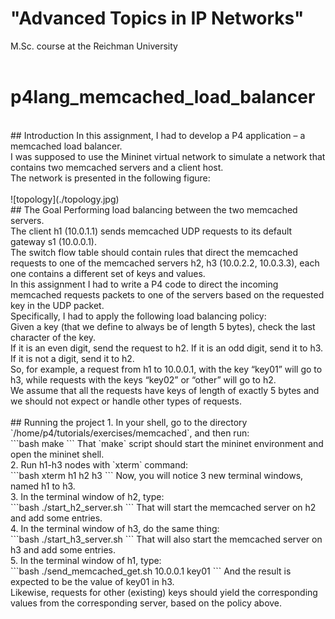 # "Advanced Topics in IP Networks" 
 M.Sc. course at the Reichman University <br/>
<br/>
# p4lang_memcached_load_balancer
<br/>
## Introduction
In this assignment, I had to develop a P4 application – a memcached load balancer. <br/>
I was supposed to use the Mininet virtual network to simulate a network that contains two memcached servers and a client host. <br/> 
The network is presented in the following figure: <br/>
<br/>
![topology](./topology.jpg)
<br/>
## The Goal
Performing load balancing between the two memcached servers. <br/>
The client h1 (10.0.1.1) sends memcached UDP requests to its default gateway s1 (10.0.0.1). <br/> 
The switch flow table should contain rules that direct the memcached requests to one of the memcached servers h2, h3 (10.0.2.2, 10.0.3.3), each one contains a different set of keys and values. <br/>
In this assignment I had to write a P4 code to direct the incoming memcached requests packets to one of the servers based on the requested key in the UDP packet. <br/>
Specifically, I had to apply the following load balancing policy:  <br/>
Given a key (that we define to always be of length 5 bytes), check the last character of the key. <br/>
If it is an even digit, send the request to h2. If it is an odd digit, send it to h3. If it is not a digit, send it to h2. <br/>
So, for example, a request from h1 to 10.0.0.1, with the key “key01” will go to h3, while requests with the keys “key02” or “other” will go to h2. <br/>
We assume that all the requests have keys of length of exactly 5 bytes and we should not expect or handle other types of requests. <br/>
<br/>
## Running the project
1. In your shell, go to the directory `/home/p4/tutorials/exercises/memcached`, and then run: <br/>
   ```bash
   make
   ``` 
   That `make` script should start the mininet environment and open the mininet shell. <br/>
2. Run h1-h3 nodes with `xterm` command: <br/>
   ```bash
   xterm h1 h2 h3
   ```
   Now, you will notice 3 new terminal windows, named h1 to h3. <br/>
3. In the terminal window of h2, type: <br/>
   ```bash
   ./start_h2_server.sh
   ```
   That will start the memcached server on h2 and add some entries. <br/>
4. In the terminal window of h3, do the same thing: <br/>
   ```bash
   ./start_h3_server.sh
   ```
   That will also start the memcached server on h3 and add some entries. <br/>
5. In the terminal window of h1, type: <br/>
   ```bash
   ./send_memcached_get.sh 10.0.0.1 key01
   ``` 
   And the result is expected to be the value of key01 in h3. <br/>
   Likewise, requests for other (existing) keys should yield the corresponding values from the corresponding server, based on the policy above. <br/>
